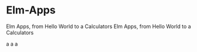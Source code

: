 # Elm-Apps
Elm Apps, from Hello World to a Calculators
Elm Apps, from Hello World to a Calculators


a
a
a
